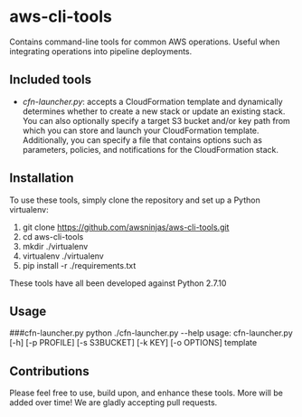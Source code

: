 # aws-cli-tools
Contains command-line tools for common AWS operations. Useful when integrating operations into pipeline deployments.

## Included tools
*  _cfn-launcher.py_: accepts a CloudFormation template and dynamically determines
whether to create a new stack or update an existing stack. You can also
optionally specify a target S3 bucket and/or key path from which you can store
and launch your CloudFormation template. Additionally, you can specify a file
that contains options such as parameters, policies, and notifications for the
CloudFormation stack.

## Installation
To use these tools, simply clone the repository and set up a Python virtualenv:

1. git clone https://github.com/awsninjas/aws-cli-tools.git
2. cd aws-cli-tools
3. mkdir ./virtualenv
4. virtualenv ./virtualenv
5. pip install -r ./requirements.txt

These tools have all been developed against Python 2.7.10

## Usage
###cfn-launcher.py
   python ./cfn-launcher.py --help
   usage: cfn-launcher.py [-h] [-p PROFILE] [-s S3BUCKET] [-k KEY] [-o OPTIONS] template
   
## Contributions
Please feel free to use, build upon, and enhance these tools.  More will be added over time!  We are gladly accepting pull requests.
